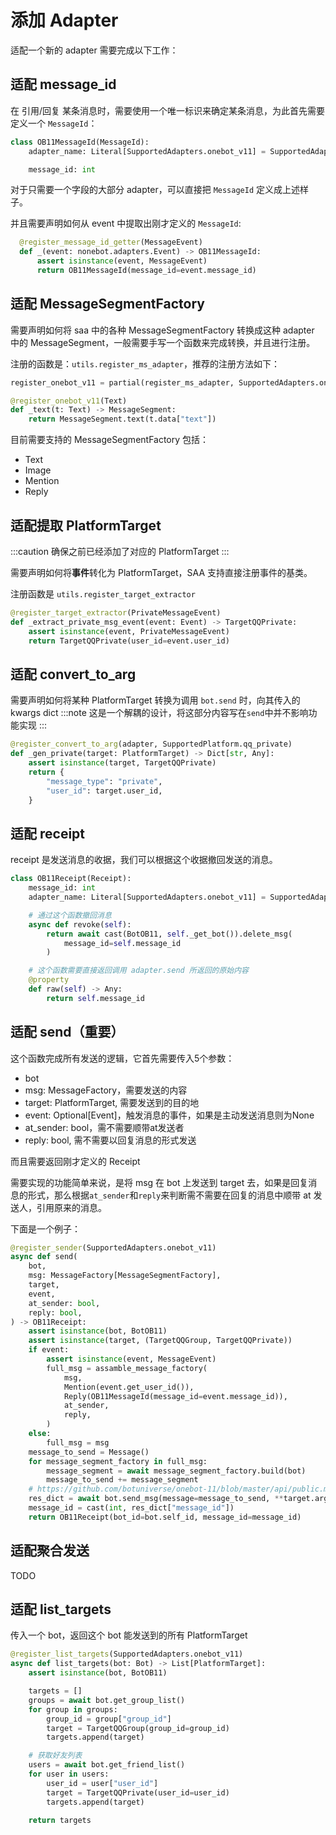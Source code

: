 # 添加 Adapter

适配一个新的 adapter 需要完成以下工作：

## 适配 message_id

在 引用/回复 某条消息时，需要使用一个唯一标识来确定某条消息，为此首先需要定义一个 `MessageId`：

```python
class OB11MessageId(MessageId):
    adapter_name: Literal[SupportedAdapters.onebot_v11] = SupportedAdapters.onebot_v11

    message_id: int
```

对于只需要一个字段的大部分 adapter，可以直接把 `MessageId` 定义成上述样子。

并且需要声明如何从 event 中提取出刚才定义的 `MessageId`:

```python
  @register_message_id_getter(MessageEvent)
  def _(event: nonebot.adapters.Event) -> OB11MessageId:
      assert isinstance(event, MessageEvent)
      return OB11MessageId(message_id=event.message_id)
```

## 适配 MessageSegmentFactory

需要声明如何将 saa 中的各种 MessageSegmentFactory 转换成这种 adapter 中的 MessageSegment，一般需要手写一个函数来完成转换，并且进行注册。

注册的函数是：`utils.register_ms_adapter`，推荐的注册方法如下：

```python
register_onebot_v11 = partial(register_ms_adapter, SupportedAdapters.onebot_v11)

@register_onebot_v11(Text)
def _text(t: Text) -> MessageSegment:
    return MessageSegment.text(t.data["text"])
```

目前需要支持的 MessageSegmentFactory 包括：

- Text
- Image
- Mention
- Reply

## 适配提取 PlatformTarget

:::caution
确保之前已经添加了对应的 PlatformTarget
:::

需要声明如何将**事件**转化为 PlatformTarget，SAA 支持直接注册事件的基类。

注册函数是 `utils.register_target_extractor`

```python
@register_target_extractor(PrivateMessageEvent)
def _extract_private_msg_event(event: Event) -> TargetQQPrivate:
    assert isinstance(event, PrivateMessageEvent)
    return TargetQQPrivate(user_id=event.user_id)
```

## 适配 convert_to_arg

需要声明如何将某种 PlatformTarget 转换为调用 `bot.send` 时，向其传入的 kwargs dict
:::note
这是一个解耦的设计，将这部分内容写在`send`中并不影响功能实现
:::

```python
@register_convert_to_arg(adapter, SupportedPlatform.qq_private)
def _gen_private(target: PlatformTarget) -> Dict[str, Any]:
    assert isinstance(target, TargetQQPrivate)
    return {
        "message_type": "private",
        "user_id": target.user_id,
    }
```

## 适配 receipt

receipt 是发送消息的收据，我们可以根据这个收据撤回发送的消息。

```python
class OB11Receipt(Receipt):
    message_id: int
    adapter_name: Literal[SupportedAdapters.onebot_v11] = SupportedAdapters.onebot_v11

    # 通过这个函数撤回消息
    async def revoke(self):
        return await cast(BotOB11, self._get_bot()).delete_msg(
            message_id=self.message_id
        )

    # 这个函数需要直接返回调用 adapter.send 所返回的原始内容
    @property
    def raw(self) -> Any:
        return self.message_id
```

## 适配 send（重要）

这个函数完成所有发送的逻辑，它首先需要传入5个参数：

- bot
- msg: MessageFactory，需要发送的内容
- target: PlatformTarget, 需要发送到的目的地
- event: Optional[Event]，触发消息的事件，如果是主动发送消息则为None
- at_sender: bool，需不需要顺带at发送者
- reply: bool, 需不需要以回复消息的形式发送

而且需要返回刚才定义的 Receipt

需要实现的功能简单来说，是将 msg 在 bot 上发送到 target 去，如果是回复消息的形式，那么根据`at_sender`和`reply`来判断需不需要在回复的消息中顺带 at 发送人，引用原来的消息。

下面是一个例子：

```python
@register_sender(SupportedAdapters.onebot_v11)
async def send(
    bot,
    msg: MessageFactory[MessageSegmentFactory],
    target,
    event,
    at_sender: bool,
    reply: bool,
) -> OB11Receipt:
    assert isinstance(bot, BotOB11)
    assert isinstance(target, (TargetQQGroup, TargetQQPrivate))
    if event:
        assert isinstance(event, MessageEvent)
        full_msg = assamble_message_factory(
            msg,
            Mention(event.get_user_id()),
            Reply(OB11MessageId(message_id=event.message_id)),
            at_sender,
            reply,
        )
    else:
        full_msg = msg
    message_to_send = Message()
    for message_segment_factory in full_msg:
        message_segment = await message_segment_factory.build(bot)
        message_to_send += message_segment
    # https://github.com/botuniverse/onebot-11/blob/master/api/public.md#send_msg-%E5%8F%91%E9%80%81%E6%B6%88%E6%81%AF
    res_dict = await bot.send_msg(message=message_to_send, **target.arg_dict(bot))
    message_id = cast(int, res_dict["message_id"])
    return OB11Receipt(bot_id=bot.self_id, message_id=message_id)
```

## 适配聚合发送

TODO

## 适配 list_targets

传入一个 bot，返回这个 bot 能发送到的所有 PlatformTarget

```python
@register_list_targets(SupportedAdapters.onebot_v11)
async def list_targets(bot: Bot) -> List[PlatformTarget]:
    assert isinstance(bot, BotOB11)

    targets = []
    groups = await bot.get_group_list()
    for group in groups:
        group_id = group["group_id"]
        target = TargetQQGroup(group_id=group_id)
        targets.append(target)

    # 获取好友列表
    users = await bot.get_friend_list()
    for user in users:
        user_id = user["user_id"]
        target = TargetQQPrivate(user_id=user_id)
        targets.append(target)

    return targets
```
